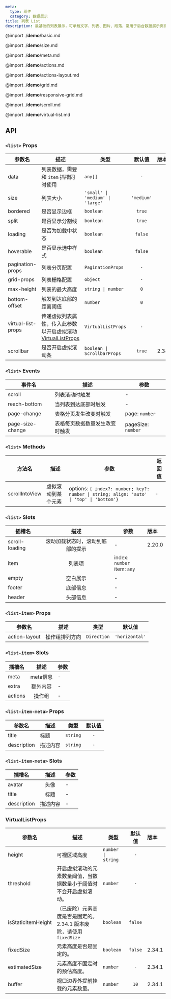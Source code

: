 ```yaml
meta:
  type: 组件
  category: 数据展示
title: 列表 List
description: 最基础的列表展示，可承载文字、列表、图片、段落，常用于后台数据展示页面。
```

@import ./__demo__/basic.md

@import ./__demo__/size.md

@import ./__demo__/meta.md

@import ./__demo__/actions.md

@import ./__demo__/actions-layout.md

@import ./__demo__/grid.md

@import ./__demo__/responsive-grid.md

@import ./__demo__/scroll.md

@import ./__demo__/virtual-list.md

## API


### `<list>` Props

|参数名|描述|类型|默认值|版本|
|---|---|---|:---:|:---|
|data|列表数据，需要和 `item` 插槽同时使用|`any[]`|`-`||
|size|列表大小|`'small' \| 'medium' \| 'large'`|`'medium'`||
|bordered|是否显示边框|`boolean`|`true`||
|split|是否显示分割线|`boolean`|`true`||
|loading|是否为加载中状态|`boolean`|`false`||
|hoverable|是否显示选中样式|`boolean`|`false`||
|pagination-props|列表分页配置|`PaginationProps`|`-`||
|grid-props|列表栅格配置|`object`|`-`||
|max-height|列表的最大高度|`string \| number`|`0`||
|bottom-offset|触发到达底部的距离阈值|`number`|`0`||
|virtual-list-props|传递虚拟列表属性，传入此参数以开启虚拟滚动 [VirtualListProps](#VirtualListProps)|`VirtualListProps`|`-`||
|scrollbar|是否开启虚拟滚动条|`boolean \| ScrollbarProps`|`true`|2.38.0|
### `<list>` Events

|事件名|描述|参数|
|---|---|---|
|scroll|列表滚动时触发|-|
|reach-bottom|当列表到达底部时触发|-|
|page-change|表格分页发生改变时触发|page: `number`|
|page-size-change|表格每页数据数量发生改变时触发|pageSize: `number`|
### `<list>` Methods

|方法名|描述|参数|返回值|
|---|---|---|---|
|scrollIntoView|虚拟滚动到某个元素|options: `{ index?: number; key?: number \| string; align: 'auto' \| 'top' \| 'bottom'}`|-|
### `<list>` Slots

|插槽名|描述|参数|版本|
|---|:---:|---|:---|
|scroll-loading|滚动加载状态时，滚动到底部的提示|-|2.20.0|
|item|列表项|index: `number`<br>item: `any`||
|empty|空白展示|-||
|footer|底部信息|-||
|header|头部信息|-||




### `<list-item>` Props

|参数名|描述|类型|默认值|
|---|---|---|:---:|
|action-layout|操作组排列方向|`Direction`|`'horizontal'`|
### `<list-item>` Slots

|插槽名|描述|参数|
|---|:---:|---|
|meta|meta信息|-|
|extra|额外内容|-|
|actions|操作组|-|




### `<list-item-meta>` Props

|参数名|描述|类型|默认值|
|---|---|---|:---:|
|title|标题|`string`|`-`|
|description|描述内容|`string`|`-`|
### `<list-item-meta>` Slots

|插槽名|描述|参数|
|---|:---:|---|
|avatar|头像|-|
|title|标题|-|
|description|描述内容|-|




### VirtualListProps

|参数名|描述|类型|默认值|版本|
|---|---|---|:---:|:---|
|height|可视区域高度|`number \| string`|`-`||
|threshold|开启虚拟滚动的元素数量阈值，当数据数量小于阈值时不会开启虚拟滚动。|`number`|`-`||
|isStaticItemHeight|（已废除）元素高度是否是固定的。2.34.1 版本废除，请使用 `fixedSize`|`boolean`|`false`||
|fixedSize|元素高度是否是固定的。|`boolean`|`false`|2.34.1|
|estimatedSize|元素高度不固定时的预估高度。|`number`|`-`|2.34.1|
|buffer|视口边界外提前挂载的元素数量。|`number`|`10`|2.34.1|


